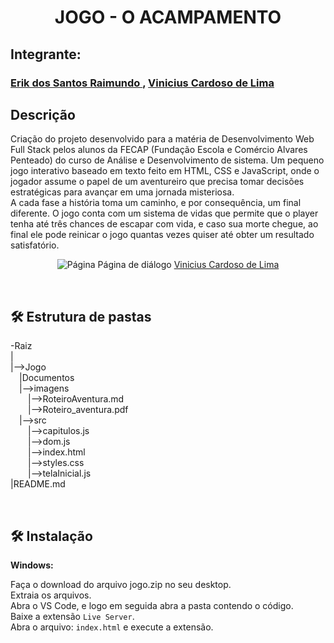 <h1 align="center">JOGO - O ACAMPAMENTO</h1> 

## Integrante:
### <a href="https://www.linkedin.com/in/erik-raimundo-5811762b8/">Erik dos Santos Raimundo </a>, <a href="https://www.linkedin.com/in/vinicius-cardoso-de-lima-a9a918227/">Vinicius Cardoso de Lima</a>

## Descrição
<p>Criação do projeto desenvolvido para a matéria de Desenvolvimento Web Full Stack pelos alunos da FECAP (Fundação Escola e Comércio Alvares Penteado) do curso de Análise e Desenvolvimento de sistema. Um pequeno jogo interativo baseado em texto feito em HTML, CSS e JavaScript, onde o jogador assume o papel de um aventureiro que precisa tomar decisões estratégicas para avançar em uma jornada misteriosa.<br>
A cada fase a história toma um caminho, e por consequência, um final diferente. O jogo conta com um sistema de vidas que permite que o player tenha até três chances de escapar com vida, e caso sua morte chegue, ao final ele pode reinicar o jogo quantas vezes quiser até obter um resultado satisfatório.</p>

<p align="center">
<img src="https://github.com/user-attachments/assets/de676519-75ec-484f-8bc0-ca56eae61864" alt="Página" border="0" id="página">
  Página de diálogo <a href="https://www.linkedin.com/in/vinicius-cardoso-de-lima-a9a918227/">Vinicius Cardoso de Lima</a>
</p>

</br>

## 🛠 Estrutura de pastas

-Raiz<br>
|<br>
|-->Jogo<br>
    &emsp;|Documentos<br>
    &emsp;|-->imagens<br>
    &emsp;&emsp;|-->RoteiroAventura.md<br>
    &emsp;&emsp;|-->Roteiro_aventura.pdf<br>
    &emsp;|-->src<br>
  &emsp;&emsp;|-->capitulos.js<br>
  &emsp;&emsp;|-->dom.js<br>
  &emsp;&emsp;|-->index.html<br>
  &emsp;&emsp;|-->styles.css<br>
  &emsp;&emsp;|-->telaInicial.js<br>
|README.md<br>

</br>

## 🛠 Instalação

<b>Windows:</b>

Faça o download do arquivo jogo.zip no seu desktop.<br>
Extraia os arquivos.<br>
Abra o VS Code, e logo em seguida abra a pasta contendo o código.<br>
Baixe a extensão ```Live Server```.<br>
Abra o arquivo:  ```index.html``` e execute a extensão.<br>
